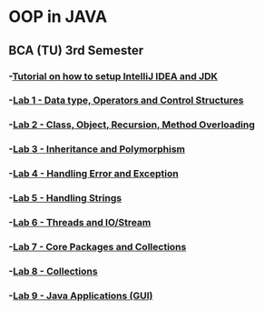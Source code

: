 # OOP in JAVA
## BCA (TU) 3rd Semester
### -[Tutorial on how to setup IntelliJ IDEA and JDK](https://github.com/kshitizbca076/OOP-in-Java/blob/main/Setup-IDE-and-JDK.pptx)

### -[Lab 1 - Data type, Operators and Control Structures](https://github.com/kshitizbca076/OOP-in-JAVA/tree/main/Lab1)

### -[Lab 2 - Class, Object, Recursion, Method Overloading](https://github.com/kshitizbca076/OOP-in-JAVA/tree/main/Lab2)

### -[Lab 3 - Inheritance and Polymorphism](https://github.com/kshitizbca076/OOP-in-JAVA/tree/main/Lab3)

### -[Lab 4 - Handling Error and Exception](https://github.com/kshitizbca076/OOP-in-JAVA/tree/main/Lab4)

### -[Lab 5 - Handling Strings](https://github.com/kshitizbca076/OOP-in-JAVA/tree/main/Lab5)

### -[Lab 6 - Threads and IO/Stream](https://github.com/kshitizbca076/OOP-in-JAVA/tree/main/Lab6)

### -[Lab 7 - Core Packages and Collections](https://github.com/kshitizbca076/OOP-in-JAVA/tree/main/Lab7)

### -[Lab 8 - Collections](https://github.com/kshitizbca076/OOP-in-JAVA/tree/main/Lab8)

### -[Lab 9 - Java Applications (GUI)](https://github.com/kshitizbca076/OOP-in-JAVA/tree/main/Lab9)
